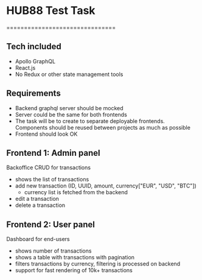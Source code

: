 # HUB88 Test Task
===============================

## Tech included

 * Apollo GraphQL
 * React.js
 * No Redux or other state management tools

## Requirements

 - Backend graphql server should be mocked
 - Server could be the same for both frontends
 - The task will be to create to separate deployable frontends.
 Components should be reused between projects as much as possible
 - Frontend should look OK

## Frontend 1: Admin panel

Backoffice CRUD for transactions

  * shows the list of transactions
  * add new transaction (ID, UUID, amount, currency["EUR", "USD", "BTC"])
    * currency list is fetched from the backend
  * edit a transaction
  * delete a transaction

## Frontend 2: User panel

Dashboard for end-users

 * shows number of transactions
 * shows a table with transactions with pagination
 * filters transactions by currency, filtering is processed on backend
 * support for fast rendering of 10k+ transactions
 